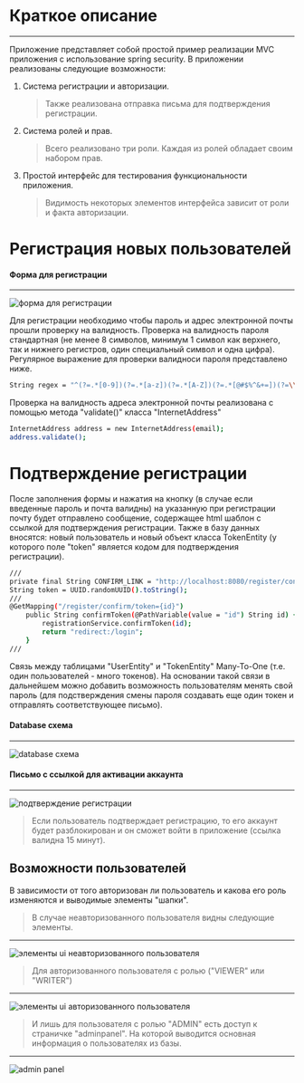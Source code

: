 # Краткое описание #
---
Приложение представляет собой простой пример реализации MVC приложения с использование spring security.
В приложении реализованы следующие возможности:
1. Система регистрации и авторизации.
    > Также реализована отправка письма для подтверждения регистрации.
2. Система ролей и прав.
    > Всего реализовано три роли. Каждая из ролей обладает своим набором прав.
3. Простой интерфейс для тестирования функциональности приложения.
    > Видимость некоторых элементов интерфейса зависит от роли и факта авторизации.

# Регистрация новых пользователей #

#### Форма для регистрации
---
![форма для регистрации](https://i.ibb.co/yXFHhPW/register.png "registration form")

Для регистрации необходимо чтобы пароль и адрес электронной почты прошли проверку на валидность.
Проверка на валидность пароля стандартная (не менее 8 символов, минимум 1 символ как верхнего, так и нижнего регистров, один специальный символ и одна цифра). Регулярное выражение для проверки валидноси пароля представлено ниже.

```sh
String regex = "^(?=.*[0-9])(?=.*[a-z])(?=.*[A-Z])(?=.*[@#$%^&+=])(?=\\S+$).{8,20}$"
```

Проверка на валидность адреса электронной почты реализована с помощью метода "validate()" класса "InternetAddress"
```sh
InternetAddress address = new InternetAddress(email);
address.validate();
````
# Подтверждение регистрации #

После заполнения формы и нажатия на кнопку (в случае если введенные пароль и почта валидны) на указанную при регистрации почту будет отправлено сообщение, содержащее html шаблон с ссылкой для подтверждения регистрации. Также в базу данных вносятся: новый пользователь и новый объект класса TokenEntity (у которого поле "token" является кодом для подтверждения регистрации).

```sh
///
private final String CONFIRM_LINK = "http://localhost:8080/register/confirm/token=";
String token = UUID.randomUUID().toString();
///
@GetMapping("/register/confirm/token={id}")
    public String confirmToken(@PathVariable(value = "id") String id) {
        registrationService.confirmToken(id);
        return "redirect:/login";
    }
///
````

Связь между таблицами "UserEntity" и "TokenEntity" Many-To-One (т.е. один пользователей - много токенов). На основании такой связи в дальнейшем можно добавить возможность пользователям менять свой пароль (для подстверждения смены пароля создавать еще один токен и отправлять соответствующее письмо). 
####  Database схема
---
![database схема](https://i.ibb.co/bmkgX08/bd-relationsheps.png  "relationshep between tables")

#### Письмо с ссылкой для активации аккаунта
---
![подтверждение регистрации](https://i.ibb.co/wRKNxX1/email.png  "confirmed registration")

>Если пользователь подтверждает регистрацию, то его аккаунт будет разблокирован и он сможет войти в приложение (ссылка валидна 15 минут).

## Возможности пользователей ##
В зависимости от того авторизован ли пользователь и какова его роль изменяются и выводимые элементы "шапки".

>В случае неавторизованного пользователя видны следующие элементы.
---
![элементы ui неавторизованного пользователя](https://i.ibb.co/br5G7n7/no-authorized.png "noautorized user visible elements of ui")

>Для авторизованного пользователя с ролью ("VIEWER" или "WRITER")
---
![элементы ui авторизованного пользователя](https://i.ibb.co/VMXgNT6/authorized.png "autorized user visible elements of ui")

>И лишь для пользователя с ролью "ADMIN" есть доступ к страничке "adminpanel". На которой выводится основная информация о пользователях из базы.
---
![admin panel](https://i.ibb.co/vqkNgYk/adminpanel.png)
